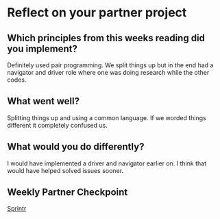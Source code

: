 # Reflect on your partner project 

## Which principles from this weeks reading did you implement?

Definitely used pair programming. We split things up but in the end had a navigator and driver role where one was doing research while the other codes. 

## What went well?

Splitting things up and using a common language. If we worded things different it completely confused us. 

## What would you do differently?

I would have implemented a driver and navigator earlier on. I think that would have helped solved issues sooner. 

## Weekly Partner Checkpoint

[Sprintr](https://github.com/DerekShain/Sprintr)